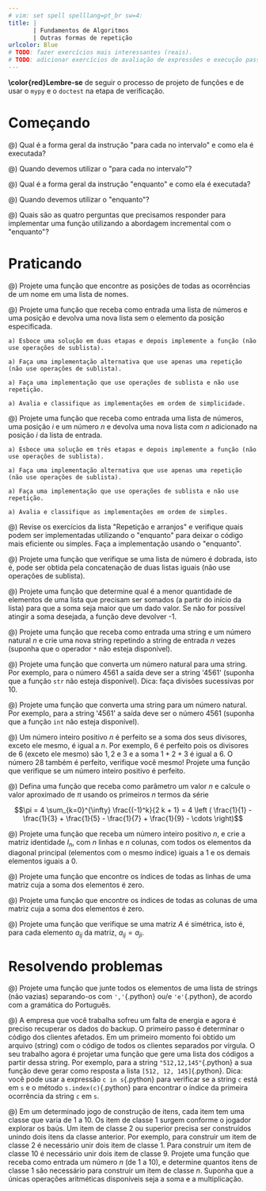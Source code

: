 ```yaml
---
# vim: set spell spelllang=pt_br sw=4:
title: |
       | Fundamentos de Algoritmos
       | Outras formas de repetição
urlcolor: Blue
# TODO: fazer exercícios mais interessantes (reais).
# TODO: adicionar exercícios de avaliação de expressões e execução passo a passo?
---
```


**\color{red}Lembre-se** de seguir o processo de projeto de funções e de usar o `mypy` e o `doctest` na etapa de verificação.

# Começando

@) Qual é a forma geral da instrução "para cada no intervalo" e como ela é executada?

@) Quando devemos utilizar o "para cada no intervalo"?

@) Qual é a forma geral da instrução "enquanto" e como ela é executada?

@) Quando devemos utilizar o "enquanto"?

@) Quais são as quatro perguntas que precisamos responder para implementar uma função utilizando a abordagem incremental com o "enquanto"?

<!--
@) Como funciona a estratégia de transformar uma repetição física de código em uma repetição lógica?
-->

# Praticando

<!-- Indíce e para cada no intervalo -->

@) Projete uma função que encontre as posições de todas as ocorrências de um nome em uma lista de nomes.

@) Projete uma função que receba como entrada uma lista de números e uma posição e devolva uma nova lista sem o elemento da posição especificada.

    a) Esboce uma solução em duas etapas e depois implemente a função (não use operações de sublista).

    a) Faça uma implementação alternativa que use apenas uma repetição (não use operações de sublista).

    a) Faça uma implementação que use operações de sublista e não use repetição.

    a) Avalia e classifique as implementações em ordem de simplicidade.

@) Projete uma função que receba como entrada uma lista de números, uma posição $i$ e um número $n$ e devolva uma nova lista com $n$ adicionado na posição $i$ da lista de entrada.

    a) Esboce uma solução em três etapas e depois implemente a função (não use operações de sublista).

    a) Faça uma implementação alternativa que use apenas uma repetição (não use operações de sublista).

    a) Faça uma implementação que use operações de sublista e não use repetição.

    a) Avalia e classifique as implementações em ordem de simples.


<!-- Enquanto e generalização a partir de repetição física de código -->

@) Revise os exercícios da lista "Repetição e arranjos" e verifique quais podem ser implementadas utilizando o "enquanto" para deixar o código mais eficiente ou simples. Faça a implementação usando o "enquanto".

@) Projete uma função que verifique se uma lista de número é dobrada, isto é, pode ser obtida pela concatenação de duas listas iguais (não use operações de sublista).

@) Projete uma função que determine qual é a menor quantidade de elementos de uma lista que precisam ser somados (a partir do início da lista) para que a soma seja maior que um dado valor. Se não for possível atingir a soma desejada, a função deve devolver -1.

<!-- Repetição sem listas -->

@) Projete uma função que receba como entrada uma string e um número natural $n$ e crie uma nova string repetindo a string de entrada $n$ vezes (suponha que o operador `*` não esteja disponível).

@) Projete uma função que converta um número natural para uma string. Por exemplo, para o número 4561 a saída deve ser a string '4561' (suponha que a função `str` não esteja disponível). Dica: faça divisões sucessivas por 10.

@) Projete uma função que converta uma string para um número natural. Por exemplo, para a string '4561' a saída deve ser o número 4561 (suponha que a função `int` não esteja disponível).

@) Um número inteiro positivo $n$ é perfeito se a soma dos seus divisores, exceto ele mesmo, é igual a $n$. Por exemplo, $6$ é perfeito pois os divisores de $6$ (exceto ele mesmo) são $1, 2$ e $3$ e a soma $1 + 2 + 3$ é igual a $6$. O número $28$ também é perfeito, verifique você mesmo! Projete uma função que verifique se um número inteiro positivo é perfeito.

@) Defina uma função que receba como parâmetro um valor $n$ e calcule o valor aproximado de $\pi$ usando os primeiros $n$ termos da série

   $$\pi = 4 \sum_{k=0}^{\infty} \frac{(-1)^k}{2 k + 1}
       = 4 \left ( \frac{1}{1} - \frac{1}{3} + \frac{1}{5} - \frac{1}{7} + \frac{1}{9} - \cdots  \right)$$


<!-- Matrices -->

@) Projete uma função que receba um número inteiro positivo $n$, e crie a matriz identidade $I_n$, com $n$ linhas e $n$ colunas, com todos os elementos da diagonal principal (elementos com o mesmo índice) iguais a 1 e os demais elementos iguais a 0.

@) Projete uma função que encontre os índices de todas as linhas de uma matriz cuja a soma dos elementos é zero.

@) Projete uma função que encontre os índices de todas as colunas de uma matriz cuja a soma dos elementos é zero.

@) Projete uma função que verifique se uma matriz $A$ é simétrica, isto é, para cada elemento $a_{ij}$ da matriz, $a_{ij} = a_{ji}$.


# Resolvendo problemas

<!-- Enquanto e generalização -->

@) Projete uma função que junte todos os elementos de uma lista de strings (não vazias) separando-os com `','`{.python} ou/e `'e'`{.python}, de acordo com a gramática do Português.

@) A empresa que você trabalha sofreu um falta de energia e agora é preciso recuperar os dados do backup. O primeiro passo é determinar o código dos clientes afetados. Em um primeiro momento foi obtido um arquivo (string) com o código de todos os clientes separados por vírgula. O seu trabalho agora é projetar uma função que gere uma lista dos códigos a partir dessa string. Por exemplo, para a string `"512,12,145"`{.python} a sua função deve gerar como resposta a lista `[512, 12, 145]`{.python}. Dica: você pode usar a expressão `c in s`{.python} para verificar se a string `c` está em `s` e o método `s.index(c)`{.python} para encontrar o índice da primeira ocorrência da string `c` em `s`.

@) Em um determinado jogo de construção de itens, cada item tem uma classe que varia de 1 a 10. Os item de classe 1 surgem conforme o jogador explorar os baús. Um item de classe 2 ou superior precisa ser construídos unindo dois itens da classe anterior. Por exemplo, para construir um item de classe 2 é necessário unir dois item de classe 1. Para construir um item de classe 10 é necessário unir dois item de classe 9. Projete uma função que receba como entrada um número $n$ (de 1 a 10), e determine quantos itens de classe 1 são necessário para construir um item de classe $n$. Suponha que a únicas operações aritméticas disponíveis seja a soma e a multiplicação.



<!-- Para cada no intervalo -->

<!--
@) Projete uma função que receba como entrada uma lista de números em ordem não decrescente e um valor $n$ e devolva uma nova lista com os elementos da lista de entrada junto com $n$ em ordem não decrescente.

@) Ordenação por inserção é uma algoritmo para ordenar uma lista de valores. A ideia do algoritmo é analisar cada elemento da lista de entrada e colocá-lo em ordem na lista de saída. Usando a função do exercício anterior, projete uma função que receba como entrada uma lista e devolva uma nova lista com os valores da entrada em ordem não decrescente.

@) Rotacionar um arranjo $n$ posições a esquerda significa mover os primeiros $n$ elementos do arranjo para as últimas $n$ posições do arranjo. Por exemplo, rotacionar o arranjo `{5, 3, 4, 1, 7}`{.cpp} duas posições a esquerda produz o arranjo `{4, 1, 7, 5, 3}`{.cpp}. Projete uma função que rotacione um arranjo $n$ posições a esquerda.
-->
